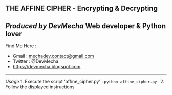 THE AFFINE CIPHER  - Encrypting & Decrypting
---------------------------------------------------
_Produced by DevMecha_ Web developer & Python lover
----------------------------------------------------
Find Me Here : 
- Gmail : mechadev.contact@gmail.com
- Twitter : @DevMecha
- https://devmecha.blogspot.com
----------------------------------------------------


_Usage_
    1. Execute the script 'affine_cipher.py' :
    ```
        python affine_cipher.py 
    ```
    2. Follow the displayed instructions

	